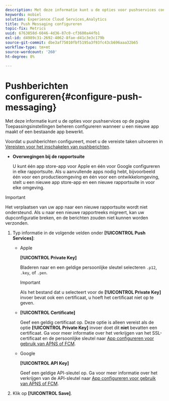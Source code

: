 ```yaml
---
description: Met deze informatie kunt u de opties voor pushservices configureren op de pagina Toepassingsinstellingen beheren terwijl u een nieuwe app maakt of een bestaande app bewerkt.
keywords: mobiel
solution: Experience Cloud Services,Analytics
title: Push Messaging configureren
topic-fix: Metrics
uuid: 6763858d-6046-4d36-87c0-cf3600a44fb1
exl-id: d4989c31-2692-4062-8fae-d41c3e3c179b
source-git-commit: dbe3af75010fbf5195a3f93fc43cb696aaa32b65
workflow-type: tm+mt
source-wordcount: '260'
ht-degree: 0%

---
```


# Pushberichten configureren{#configure-push-messaging}

Met deze informatie kunt u de opties voor pushservices op de pagina Toepassingsinstellingen beheren configureren wanneer u een nieuwe app maakt of een bestaande app bewerkt.

Voordat u pushberichten configureert, moet u de vereiste taken uitvoeren in [Vereisten voor het inschakelen van pushberichten](/help/using/c-manage-app-settings/c-mob-confg-app/configure-push-messaging/prerequisites-push-messaging.md).

* **Overwegingen bij de rapportsuite**

   U kunt één app store-app voor Apple en één voor Google configureren in elke rapportsuite. Als u aanvullende apps nodig hebt, bijvoorbeeld één voor een productieomgeving en één voor een ontwikkelomgeving, stelt u een nieuwe app store-app en een nieuwe rapportsuite in voor elke omgeving.

>[!IMPORTANT]
>
>Het verplaatsen van uw app naar een nieuwe rapportsuite wordt niet ondersteund. Als u naar een nieuwe rapportreeks migreert, kan uw dupconfiguratie breken, en de berichten zouden niet kunnen worden verzonden.

1. Typ informatie in de volgende velden onder **[!UICONTROL Push Services]**:

   * Apple

      **[!UICONTROL Private Key]**

      Bladeren naar en een geldige persoonlijke sleutel selecteren `.p12`, `.key`, of `.pen`.

      >[!IMPORTANT]
      >Als het bestand dat u selecteert voor de **[!UICONTROL Private Key]** invoer bevat ook een certificaat, u hoeft het certificaat niet op te geven.

   * **[!UICONTROL Certificate]**

      Geef een geldig certificaat op. Deze optie is alleen vereist als de optie **[!UICONTROL Private Key]** invoer doet dit **niet** bevatten een certificaat. Ga voor meer informatie over het verkrijgen van het SSL-certificaat en de persoonlijke sleutel naar [App configureren voor gebruik van APNS of FCM](/help/using/c-manage-app-settings/c-mob-confg-app/configure-push-messaging/configure-app-apns-gcm.md).

   * Google

      **[!UICONTROL API Key]**

      Geef een geldige API-sleutel op. Ga voor meer informatie over het verkrijgen van de API-sleutel naar [App configureren voor gebruik van APNS of FCM](/help/using/c-manage-app-settings/c-mob-confg-app/configure-push-messaging/configure-app-apns-gcm.md).

2. Klik op **[!UICONTROL Save]**.
